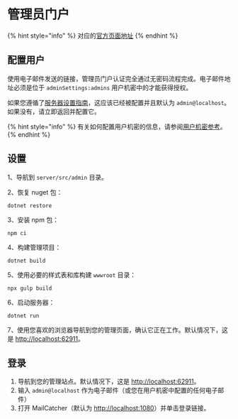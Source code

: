 # 管理员门户

{% hint style="info" %}
对应的[官方页面地址](https://contributing.bitwarden.com/server/admin/)
{% endhint %}

## 配置用户 <a href="#configuring-users" id="configuring-users"></a>

使用电子邮件发送的链接，管理员门户认证完全通过无密码流程完成。电子邮件地址必须是位于 `adminSettings:admins` 用户机密中的才能获得授权。

如果您遵循了[服务器设置指南](guide.md)，这应该已经被配置并且默认为 `admin@localhost`。如果没有，请立即返回并配置它。

{% hint style="info" %}
有关如何配置用户机密的信息，请参阅[用户机密参考](user-secrets.md)。
{% endhint %}

## 设置 <a href="#setup" id="setup"></a>

1、导航到 `server/src/admin` 目录。

2、恢复 nuget 包：

```
dotnet restore
```

3、安装 npm 包：

```
npm ci
```

4、构建管理项目：

```
dotnet build
```

5、使用必要的样式表和库构建 `wwwroot` 目录：

```
npx gulp build
```

6、启动服务器：

```
dotnet run
```

7、使用您喜欢的浏览器导航到您的管理页面，确认它正在工作。默认情况下，这是 [http://localhost:62911](http://localhost:62911)。

## 登录 <a href="#logging-in" id="logging-in"></a>

1. 导航到您的管理站点。默认情况下，这是 [http://localhost:62911](http://localhost:62911)。
2. 输入 `admin@localhost` 作为电子邮件（或您在用户机密中配置的任何电子邮件）
3. 打开 MailCatcher（默认为 [http://localhost:1080](http://localhost:1080)）并单击登录链接。
